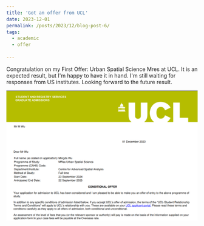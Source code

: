 ```yaml
---
title: 'Got an offer from UCL'
date: 2023-12-01
permalink: /posts/2023/12/blog-post-6/
tags:
  - academic
  - offer

---
```

Congratulation on my First Offer: Urban Spatial Science Mres at UCL. It is an expected result, but I'm happy to have it in hand. I'm still waiting for 
responses from US institutes. Looking forward to the future result.

<img src='/images/UCL.png'>
